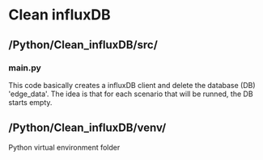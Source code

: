 # Clean influxDB

## /Python/Clean_influxDB/src/

### main.py

This code basically creates a influxDB client and delete the database (DB) 'edge_data'.
The idea is that for each scenario that will be runned, the DB starts empty.

## /Python/Clean_influxDB/venv/

Python virtual environment folder